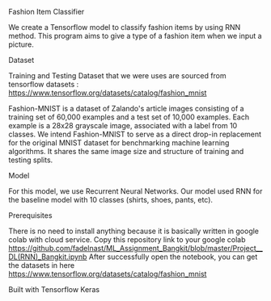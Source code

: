 Fashion Item Classifier

We create a Tensorflow model to classify fashion items by using RNN method. This program aims to give a type of a fashion item when we input a picture.

Dataset

Training and Testing Dataset that we were uses are sourced from tensorflow datasets : https://www.tensorflow.org/datasets/catalog/fashion_mnist

Fashion-MNIST is a dataset of Zalando's article images consisting of a training set of 60,000 examples and a test set of 10,000 examples. Each example is a 28x28 grayscale image, associated with a label from 10 classes.
We intend Fashion-MNIST to serve as a direct drop-in replacement for the original MNIST dataset for benchmarking machine learning algorithms. It shares the same image size and structure of training and testing splits.

Model

For this model, we use Recurrent Neural Networks. Our model used RNN for the baseline model with 10 classes (shirts, shoes, pants, etc). 

Prerequisites

There is no need to install anything because it is basically written in google colab with cloud service.
Copy this repository link to your google colab https://github.com/fadelnast/ML_Assignment_Bangkit/blob/master/Project__DL(RNN)_Bangkit.ipynb
After successfully open the notebook, you can get the datasets in here https://www.tensorflow.org/datasets/catalog/fashion_mnist


Built with
Tensorflow Keras



